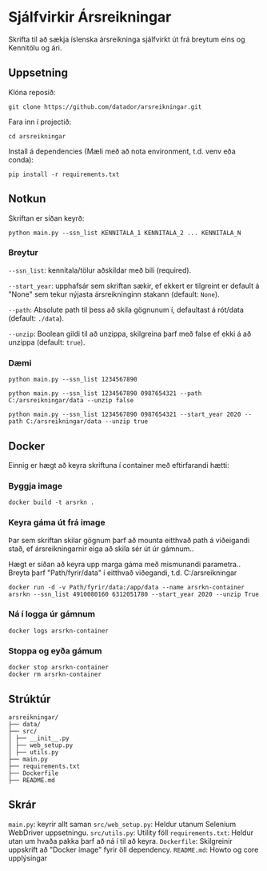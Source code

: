 # Sjálfvirkir Ársreikningar
Skrifta til að sækja íslenska ársreikninga sjálfvirkt út frá breytum eins og Kennitölu og ári.

## Uppsetning

Klóna reposið:
```
git clone https://github.com/datador/arsreikningar.git
```

Fara inn í projectið:
```
cd arsreikningar
```

Install á dependencies (Mæli með að nota environment, t.d. venv eða conda):
```
pip install -r requirements.txt
```

## Notkun

Skriftan er síðan keyrð:

```
python main.py --ssn_list KENNITALA_1 KENNITALA_2 ... KENNITALA_N 
```

### Breytur

`--ssn_list`: kennitala/tölur aðskildar með bili (required).

`--start_year`: upphafsár sem skriftan sækir, ef ekkert er tilgreint er default á "None" sem tekur nýjasta ársreikninginn stakann (default: `None`).

`--path`: Absolute path til þess að skila gögnunum í, defaultast á rót/data (default: `./data`).

`--unzip`: Boolean gildi til að unzippa, skilgreina þarf með false ef ekki á að unzippa (default: `true`).

### Dæmi

```
python main.py --ssn_list 1234567890

python main.py --ssn_list 1234567890 0987654321 --path C:/arsreikningar/data --unzip false

python main.py --ssn_list 1234567890 0987654321 --start_year 2020 --path C:/arsreikningar/data --unzip true
```

## Docker

Einnig er hægt að keyra skriftuna í container með eftirfarandi hætti:

### Byggja image

```
docker build -t arsrkn .
```

### Keyra gáma út frá image

Þar sem skriftan skilar gögnum þarf að mounta eitthvað path á viðeigandi stað, ef ársreikningarnir eiga að skila sér út úr gámnum..

Hægt er síðan að keyra upp marga gáma með mismunandi parametra.. Breyta þarf "Path/fyrir/data" í eitthvað viðegandi, t.d. C:/arsreikningar
```
docker run -d -v Path/fyrir/data:/app/data --name arsrkn-container arsrkn --ssn_list 4910080160 6312051780 --start_year 2020 --unzip True
```

### Ná í logga úr gámnum

```
docker logs arsrkn-container
```

### Stoppa og eyða gámum

```
docker stop arsrkn-container
docker rm arsrkn-container
```

## Strúktúr

```
arsreikningar/
├── data/
├── src/
│ ├── __init__.py
│ ├── web_setup.py
│ ├── utils.py
├── main.py
├── requirements.txt
├── Dockerfile
├── README.md
```

## Skrár

`main.py`: keyrir allt saman
`src/web_setup.py`: Heldur utanum Selenium WebDriver uppsetningu.
`src/utils.py`: Utility föll
`requirements.txt`: Heldur utan um hvaða pakka þarf að ná í til að keyra.
`Dockerfile`: Skilgreinir uppskrift að "Docker image" fyrir öll dependency.
`README.md`: Howto og core upplýsingar